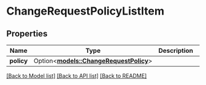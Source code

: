 # ChangeRequestPolicyListItem

## Properties

Name | Type | Description | Notes
------------ | ------------- | ------------- | -------------
**policy** | Option<[**models::ChangeRequestPolicy**](ChangeRequestPolicy.md)> |  | [optional]

[[Back to Model list]](../README.md#documentation-for-models) [[Back to API list]](../README.md#documentation-for-api-endpoints) [[Back to README]](../README.md)


